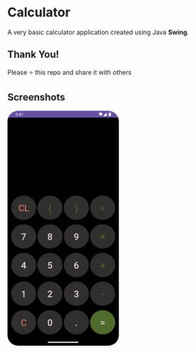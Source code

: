 # Calculator
A very basic calculator application created using Java **Swing**. 

## Thank You!
Please ⭐️ this repo and share it with others

## Screenshots

<img src="images/calculator.png" width="250"/>
